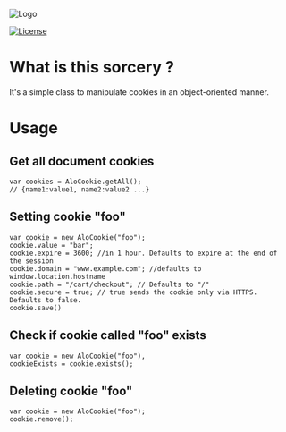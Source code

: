 ![Logo](https://cloud.githubusercontent.com/assets/4998038/8658729/8b3a918c-299d-11e5-8452-6b1b22c51618.png)

[![License](https://poser.pugx.org/alorel/alo-cookie/license?format=plastic)](LICENSE)


# What is this sorcery ? #
It's a simple class to manipulate cookies in an object-oriented manner.

# Usage #

## Get all document cookies ##

    var cookies = AloCookie.getAll();
    // {name1:value1, name2:value2 ...}

## Setting cookie "foo" ##

    var cookie = new AloCookie("foo");
    cookie.value = "bar";
    cookie.expire = 3600; //in 1 hour. Defaults to expire at the end of the session
    cookie.domain = "www.example.com"; //defaults to window.location.hostname
    cookie.path = "/cart/checkout"; // Defaults to "/"
    cookie.secure = true; // true sends the cookie only via HTTPS. Defaults to false.
    cookie.save()


## Check if cookie called "foo" exists ##

    var cookie = new AloCookie("foo"),
    cookieExists = cookie.exists();

## Deleting cookie "foo" ##

    var cookie = new AloCookie("foo");
    cookie.remove();
